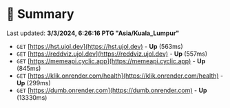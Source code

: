 # 📖 Summary
Last updated: **3/3/2024, 6:26:16 PTG "Asia/Kuala_Lumpur"**

- `GET` [https://hst.ujol.dev](https://hst.ujol.dev) - **Up** (563ms)
- `GET` [https://reddviz.ujol.dev](https://reddviz.ujol.dev) - **Up** (557ms)
- `GET` [https://memeapi.cyclic.app](https://memeapi.cyclic.app) - **Up** (845ms)
- `GET` [https://klik.onrender.com/health](https://klik.onrender.com/health) - **Up** (299ms)
- `GET` [https://dumb.onrender.com](https://dumb.onrender.com) - **Up** (13330ms)
